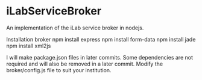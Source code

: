 iLabServiceBroker
=================

An implementation of the iLab service broker in nodejs.

Installation
broker
npm install express
npm install form-data
npm install jade
npm install xml2js

I will make package.json files in later commits. Some dependencies are not required and will also be removed in a later commit.
Modify the broker/config.js file to suit your institution.
